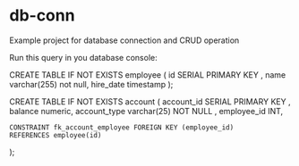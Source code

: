 # db-conn
Example project for database connection and CRUD operation


Run this query in you database console:

CREATE TABLE IF NOT EXISTS employee
(
    id          SERIAL PRIMARY KEY ,
    name        varchar(255) not null,
    hire_date   timestamp
);


CREATE TABLE IF NOT EXISTS account
(
    account_id          SERIAL PRIMARY KEY ,
    balance             numeric,
    account_type        varchar(25) NOT NULL ,
    employee_id         INT,

    CONSTRAINT fk_account_employee FOREIGN KEY (employee_id)
    REFERENCES employee(id)
);
